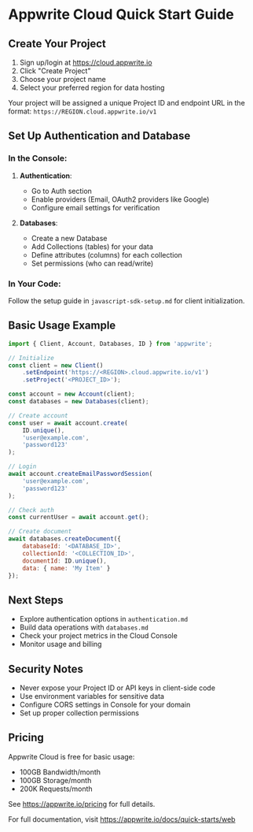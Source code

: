 # Appwrite Cloud Quick Start Guide

## Create Your Project

1. Sign up/login at https://cloud.appwrite.io
2. Click "Create Project"
3. Choose your project name
4. Select your preferred region for data hosting

Your project will be assigned a unique Project ID and endpoint URL in the format: `https://REGION.cloud.appwrite.io/v1`

## Set Up Authentication and Database

### In the Console:

1. **Authentication**:
   - Go to Auth section
   - Enable providers (Email, OAuth2 providers like Google)
   - Configure email settings for verification

2. **Databases**:
   - Create a new Database
   - Add Collections (tables) for your data
   - Define attributes (columns) for each collection
   - Set permissions (who can read/write)

### In Your Code:

Follow the setup guide in `javascript-sdk-setup.md` for client initialization.

## Basic Usage Example

```javascript
import { Client, Account, Databases, ID } from 'appwrite';

// Initialize
const client = new Client()
    .setEndpoint('https://<REGION>.cloud.appwrite.io/v1')
    .setProject('<PROJECT_ID>');

const account = new Account(client);
const databases = new Databases(client);

// Create account
const user = await account.create(
    ID.unique(),
    'user@example.com',
    'password123'
);

// Login
await account.createEmailPasswordSession(
    'user@example.com',
    'password123'
);

// Check auth
const currentUser = await account.get();

// Create document
await databases.createDocument({
    databaseId: '<DATABASE_ID>',
    collectionId: '<COLLECTION_ID>',
    documentId: ID.unique(),
    data: { name: 'My Item' }
});
```

## Next Steps

- Explore authentication options in `authentication.md`
- Build data operations with `databases.md`
- Check your project metrics in the Cloud Console
- Monitor usage and billing

## Security Notes

- Never expose your Project ID or API keys in client-side code
- Use environment variables for sensitive data
- Configure CORS settings in Console for your domain
- Set up proper collection permissions

## Pricing

Appwrite Cloud is free for basic usage:
- 100GB Bandwidth/month
- 100GB Storage/month
- 200K Requests/month

See https://appwrite.io/pricing for full details.

For full documentation, visit https://appwrite.io/docs/quick-starts/web
